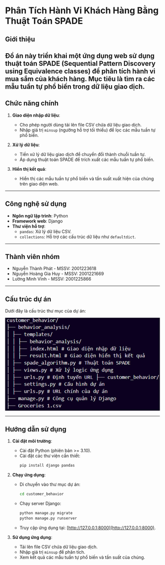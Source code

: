 # Phân Tích Hành Vi Khách Hàng Bằng Thuật Toán SPADE

## **Giới thiệu**
Đồ án này triển khai một ứng dụng web sử dụng thuật toán **SPADE** (Sequential Pattern Discovery using Equivalence classes) để phân tích hành vi mua sắm của khách hàng. Mục tiêu là tìm ra các mẫu tuần tự phổ biến trong dữ liệu giao dịch.
---

## **Chức năng chính**
1. **Giao diện nhập dữ liệu**:
   - Cho phép người dùng tải lên file CSV chứa dữ liệu giao dịch.
   - Nhập giá trị `minsup` (ngưỡng hỗ trợ tối thiểu) để lọc các mẫu tuần tự phổ biến.

2. **Xử lý dữ liệu**:
   - Tiền xử lý dữ liệu giao dịch để chuyển đổi thành chuỗi tuần tự.
   - Áp dụng thuật toán SPADE để trích xuất các mẫu tuần tự phổ biến.

3. **Hiển thị kết quả**:
   - Hiển thị các mẫu tuần tự phổ biến và tần suất xuất hiện của chúng trên giao diện web.

---

## **Công nghệ sử dụng**
- **Ngôn ngữ lập trình**: Python
- **Framework web**: Django
- **Thư viện hỗ trợ**:
  - `pandas`: Xử lý dữ liệu CSV.
  - `collections`: Hỗ trợ các cấu trúc dữ liệu như `defaultdict`.

---
## **Thành viên nhóm**
- Nguyễn Thành Phát - MSSV: 2001223618
- Nguyễn Hoàng Gia Huy - MSSV: 2001221669
- Lường Minh Vinh - MSSV: 2001225866

---
## **Cấu trúc dự án**
Dưới đây là cấu trúc thư mục của dự án:

![Cấu trúc dự án](project_structure.png)

---

## **Hướng dẫn sử dụng**
1. **Cài đặt môi trường**:
   - Cài đặt Python (phiên bản >= 3.10).
   - Cài đặt các thư viện cần thiết:
     ```bash
     pip install django pandas
     ```

2. **Chạy ứng dụng**:
   - Di chuyển vào thư mục dự án:
     ```bash
     cd customer_behavior
     ```
   - Chạy server Django:
     ```bash
     python manage.py migrate
     python manage.py runserver
     ```
   - Truy cập ứng dụng tại: [http://127.0.0.1:8000](http://127.0.0.1:8000).

3. **Sử dụng ứng dụng**:
   - Tải lên file CSV chứa dữ liệu giao dịch.
   - Nhập giá trị `minsup` để phân tích.
   - Xem kết quả các mẫu tuần tự phổ biến và tần suất của chúng.